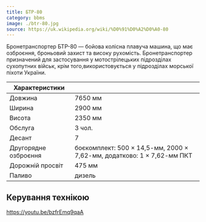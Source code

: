 ```yaml
---
title: БТР-80
category: bbms
image: ./btr-80.jpg
source: https://uk.wikipedia.org/wiki/%D0%91%D0%A2%D0%A0-80
---
```


Бронетранспортер БТР-80 — бойова колісна плавуча машина, що має озброєння, броньовий захист та високу рухомість. Бронетранспортер призначений для застосування у мотострілецьких підрозділах сухопутних військ, крім того,використовується у підрозділах морської піхоти України.

| Характеристики       |                                                                        |
| -------------------- | ---------------------------------------------------------------------- |
| Довжина              | 7650 мм                                                                |
| Ширина               | 2900 мм                                                                |
| Висота               | 2350 мм                                                                |
| Обслуга              | 3 чол.                                                                 |
| Десант               | 7                                                                      |
| Другорядне озброєння | боєкомплект: 500 × 14,5-мм, 2000 × 7,62-мм, додатково: 1 × 7,62-мм ПКТ |
| Дорожній просвіт     | 475 мм                                                                 |
| Паливо               | дизель                                                                 |

## Керування технікою

https://youtu.be/bzfrEmq9qaA
